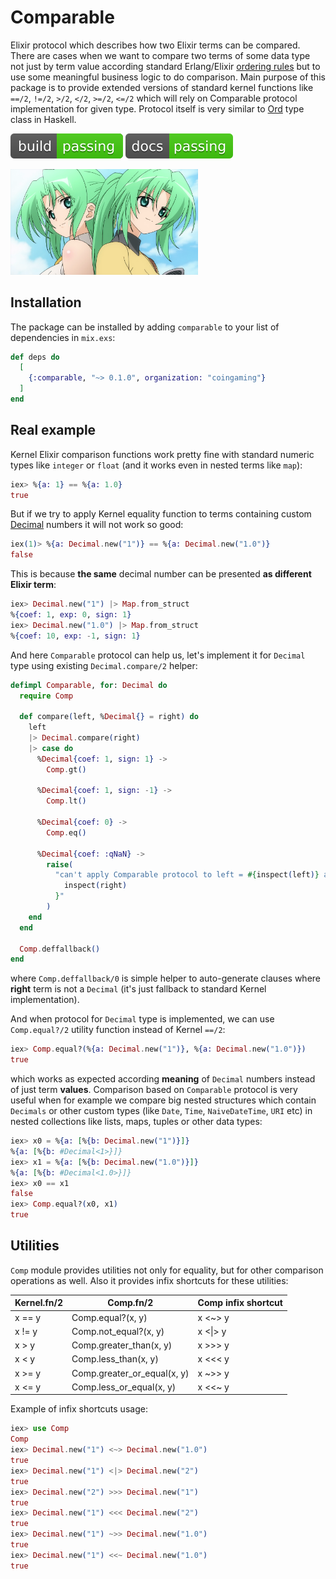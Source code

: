 # Comparable

Elixir protocol which describes how two Elixir terms can be compared. There are cases when we want to compare two terms of some data type not just by term value according standard Erlang/Elixir [ordering rules](https://hexdocs.pm/elixir/operators.html#term-ordering) but to use some meaningful business logic to do comparison. Main purpose of this package is to provide extended versions of standard kernel functions like `==/2`, `!=/2`, `>/2`, `</2`, `>=/2`, `<=/2` which will rely on Comparable protocol implementation for given type. Protocol itself is very similar to [Ord](http://hackage.haskell.org/package/base-4.12.0.0/docs/Data-Ord.html) type class in Haskell.

[![Hex](https://raw.githubusercontent.com/tim2CF/static-asserts/master/build-passing.svg?sanitize=true)](https://hex.pm/packages/coingaming/comparable/)
[![Documentation](https://raw.githubusercontent.com/tim2CF/static-asserts/master/documentation-passing.svg?sanitize=true)](https://coingaming.hexdocs.pm/comparable/)

<img src="priv/img/logo.png" width="300"/>

## Installation

The package can be installed
by adding `comparable` to your list of dependencies in `mix.exs`:

```elixir
def deps do
  [
    {:comparable, "~> 0.1.0", organization: "coingaming"}
  ]
end
```

## Real example

Kernel Elixir comparison functions work pretty fine with standard numeric types like `integer` or `float` (and it works even in nested terms like `map`):

```elixir
iex> %{a: 1} == %{a: 1.0}
true
```

But if we try to apply Kernel equality function to terms containing custom [Decimal](https://hex.pm/packages/decimal) numbers it will not work so good:

```elixir
iex(1)> %{a: Decimal.new("1")} == %{a: Decimal.new("1.0")}
false
```

This is because **the same** decimal number can be presented **as different Elixir term**:

```elixir
iex> Decimal.new("1") |> Map.from_struct
%{coef: 1, exp: 0, sign: 1}
iex> Decimal.new("1.0") |> Map.from_struct
%{coef: 10, exp: -1, sign: 1}
```

And here `Comparable` protocol can help us, let's implement it for `Decimal` type using existing `Decimal.compare/2` helper:

```elixir
defimpl Comparable, for: Decimal do
  require Comp

  def compare(left, %Decimal{} = right) do
    left
    |> Decimal.compare(right)
    |> case do
      %Decimal{coef: 1, sign: 1} ->
        Comp.gt()

      %Decimal{coef: 1, sign: -1} ->
        Comp.lt()

      %Decimal{coef: 0} ->
        Comp.eq()

      %Decimal{coef: :qNaN} ->
        raise(
          "can't apply Comparable protocol to left = #{inspect(left)} and right = #{
            inspect(right)
          }"
        )
    end
  end

  Comp.deffallback()
end
```

where `Comp.deffallback/0` is simple helper to auto-generate clauses where **right** term is not a `Decimal` (it's just fallback to standard Kernel implementation).

And when protocol for `Decimal` type is implemented, we can use `Comp.equal?/2` utility function instead of Kernel `==/2`:

```elixir
iex> Comp.equal?(%{a: Decimal.new("1")}, %{a: Decimal.new("1.0")})
true
```

which works as expected according **meaning** of `Decimal` numbers instead of just term **values**. Comparison based on  `Comparable` protocol is very useful when for example we compare big nested structures which contain `Decimals` or other custom types (like `Date`, `Time`, `NaiveDateTime`, `URI` etc) in nested collections like lists, maps, tuples or other data types:

```elixir
iex> x0 = %{a: [%{b: Decimal.new("1")}]}
%{a: [%{b: #Decimal<1>}]}
iex> x1 = %{a: [%{b: Decimal.new("1.0")}]}
%{a: [%{b: #Decimal<1.0>}]}
iex> x0 == x1
false
iex> Comp.equal?(x0, x1)
true
```

## Utilities

`Comp` module provides utilities not only for equality, but for other comparison operations as well. Also it provides infix shortcuts for these utilities:

| Kernel.fn/2 | Comp.fn/2 | Comp infix shortcut |
|-------------|-----------|---------------------|
| x == y | Comp.equal?(x, y) | x <~> y |
| x != y | Comp.not_equal?(x, y) | x <&#124;> y |
| x > y | Comp.greater_than(x, y) | x >>> y |
| x < y | Comp.less_than(x, y) | x <<< y |
| x >= y | Comp.greater_or_equal(x, y) | x ~>> y |
| x <= y | Comp.less_or_equal(x, y) | x <<~ y |

Example of infix shortcuts usage:

```elixir
iex> use Comp
Comp
iex> Decimal.new("1") <~> Decimal.new("1.0")
true
iex> Decimal.new("1") <|> Decimal.new("2")
true
iex> Decimal.new("2") >>> Decimal.new("1")
true
iex> Decimal.new("1") <<< Decimal.new("2")
true
iex> Decimal.new("1") ~>> Decimal.new("1.0")
true
iex> Decimal.new("1") <<~ Decimal.new("1.0")
true
```
